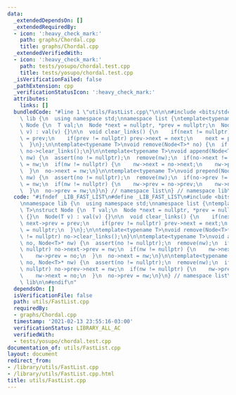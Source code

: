 ```yaml
---
data:
  _extendedDependsOn: []
  _extendedRequiredBy:
  - icon: ':heavy_check_mark:'
    path: graphs/Chordal.cpp
    title: graphs/Chordal.cpp
  _extendedVerifiedWith:
  - icon: ':heavy_check_mark:'
    path: tests/yosupo/chordal.test.cpp
    title: tests/yosupo/chordal.test.cpp
  _isVerificationFailed: false
  _pathExtension: cpp
  _verificationStatusIcon: ':heavy_check_mark:'
  attributes:
    links: []
  bundledCode: "#line 1 \"utils/FastList.cpp\"\n\n\n#include <bits/stdc++.h>\n\nnamespace\
    \ lib {\n  using namespace std;\nnamespace list {\ntemplate<typename T>\nstruct\
    \ Node {\n  T val;\n  Node *next = nullptr, *prev = nullptr;\n  Node() {}\n  Node(T\
    \ v) : val(v) {}\n\n  void clear_links() {\n    if(next != nullptr) next->prev\
    \ = prev;\n    if(prev != nullptr) prev->next = next;\n    next = prev = nullptr;\n\
    \  }\n};\n\ntemplate<typename T>\nvoid remove(Node<T>* no) {\n  if(no != nullptr)\
    \ no->clear_links();\n}\n\ntemplate<typename T>\nvoid append(Node<T>* no, Node<T>*\
    \ nw) {\n  assert(no != nullptr);\n  remove(nw);\n  if(no->next != nullptr) no->next->prev\
    \ = nw;\n  if(nw != nullptr) {\n    nw->next = no->next;\n    nw->prev = no;\n\
    \  }\n  no->next = nw;\n}\n\ntemplate<typename T>\nvoid prepend(Node<T>* no, Node<T>*\
    \ nw) {\n  assert(no != nullptr);\n  remove(nw);\n  if(no->prev != nullptr) no->prev->next\
    \ = nw;\n  if(nw != nullptr) {\n    nw->prev = no->prev;\n    nw->next = no;\n\
    \  }\n  no->prev = nw;\n}\n} // namespace list\n} // namespace lib\n\n\n"
  code: "#ifndef _LIB_FAST_LIST\n#define _LIB_FAST_LIST\n#include <bits/stdc++.h>\n\
    \nnamespace lib {\n  using namespace std;\nnamespace list {\ntemplate<typename\
    \ T>\nstruct Node {\n  T val;\n  Node *next = nullptr, *prev = nullptr;\n  Node()\
    \ {}\n  Node(T v) : val(v) {}\n\n  void clear_links() {\n    if(next != nullptr)\
    \ next->prev = prev;\n    if(prev != nullptr) prev->next = next;\n    next = prev\
    \ = nullptr;\n  }\n};\n\ntemplate<typename T>\nvoid remove(Node<T>* no) {\n  if(no\
    \ != nullptr) no->clear_links();\n}\n\ntemplate<typename T>\nvoid append(Node<T>*\
    \ no, Node<T>* nw) {\n  assert(no != nullptr);\n  remove(nw);\n  if(no->next !=\
    \ nullptr) no->next->prev = nw;\n  if(nw != nullptr) {\n    nw->next = no->next;\n\
    \    nw->prev = no;\n  }\n  no->next = nw;\n}\n\ntemplate<typename T>\nvoid prepend(Node<T>*\
    \ no, Node<T>* nw) {\n  assert(no != nullptr);\n  remove(nw);\n  if(no->prev !=\
    \ nullptr) no->prev->next = nw;\n  if(nw != nullptr) {\n    nw->prev = no->prev;\n\
    \    nw->next = no;\n  }\n  no->prev = nw;\n}\n} // namespace list\n} // namespace\
    \ lib\n\n#endif\n"
  dependsOn: []
  isVerificationFile: false
  path: utils/FastList.cpp
  requiredBy:
  - graphs/Chordal.cpp
  timestamp: '2021-02-13 23:55:16-03:00'
  verificationStatus: LIBRARY_ALL_AC
  verifiedWith:
  - tests/yosupo/chordal.test.cpp
documentation_of: utils/FastList.cpp
layout: document
redirect_from:
- /library/utils/FastList.cpp
- /library/utils/FastList.cpp.html
title: utils/FastList.cpp
---
```

